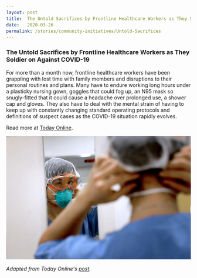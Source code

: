 ```yaml
---
layout: post
title:  The Untold Sacrifices by Frontline Healthcare Workers as They Soldier on Against COVID-19
date:   2020-03-26
permalink: /stories/community-initiatives/Untold-Sacrifices
---
```


### The Untold Sacrifices by Frontline Healthcare Workers as They Soldier on Against COVID-19

For more than a month now, frontline healthcare workers have been grappling with lost time with family members and disruptions to their personal routines and plans. Many have to endure working long hours under a plasticky nursing gown, goggles that could fog up, an N95 mask so snugly-fitted that it could cause a headache over prolonged use, a shower cap and gloves. They also have to deal with the mental strain of having to keep up with constantly changing standard operating protocols and definitions of suspect cases as the COVID-19 situation rapidly evolves. 

Read more at [Today Online](https://www.todayonline.com/big-read/big-read-untold-sacrifices-frontline-healthcare-workers-they-soldier-against-covid-19).

![Untold Sacrifices](/images/stories/UntoldSacrifices.jpg/)

_Adapted from Today Online's [post](https://www.todayonline.com/big-read/big-read-untold-sacrifices-frontline-healthcare-workers-they-soldier-against-covid-19)._
